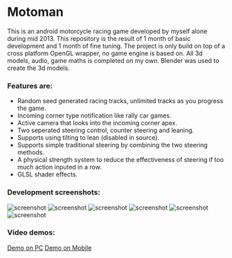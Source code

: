 # Motoman
This is an android motorcycle racing game developed by myself alone during mid 2013.
This repository is the result of 1 month of basic development and 1 month of fine tuning.
The project is only build on top of a cross platform OpenGL wrapper, no game engine is based on.
All 3d models, audio, game maths is completed on my own.
Blender was used to create the 3d models.

### Features are:
- Random seed generated racing tracks, unlimited tracks as you progress the game.
- Incoming corner type notification like rally car games.
- Active camera that looks into the incoming corner apex.
- Two seperated steering control, counter steering and leaning.
- Supports using tilting to lean (disabled in source).
- Supports simple traditional steering by combining the two steering methods.
- A physical strength system to reduce the effectiveness of steering if too much action inputed in a row.
- GLSL shader effects.

### Development screenshots:
![screenshot](https://raw.githubusercontent.com/mammalwong/motoman/master/screenshots/603757_10201266638567667_1167871821_n.jpg)
![screenshot](https://raw.githubusercontent.com/mammalwong/motoman/master/screenshots/538038_10201266638527666_537886606_n.jpg)
![screenshot](https://raw.githubusercontent.com/mammalwong/motoman/master/screenshots/37046_10201266638487665_36700105_n.jpg)
![screenshot](https://raw.githubusercontent.com/mammalwong/motoman/master/screenshots/913734_10201266638447664_1988336069_o.jpg)
![screenshot](https://raw.githubusercontent.com/mammalwong/motoman/master/screenshots/37046_10201266638487665_36700105_n.jpg)
![screenshot](https://raw.githubusercontent.com/mammalwong/motoman/master/screenshots/936192_10201317985131299_43361273_n.jpg)

### Video demos:
[Demo on PC](https://www.youtube.com/watch?v=eoEkVXiIgFU)
[Demo on Mobile](https://www.youtube.com/watch?v=AR22-CrtBdw)
